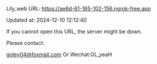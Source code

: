 Lily_web URL: https://ae6d-61-165-102-156.ngrok-free.app

Updated at: 2024-12-10 12:12:40

If you cannot open this URL, the server might be down.

Please contact: 

goley04@foxmail.com Or Wechat:GL_yeaH